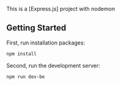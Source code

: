 This is a [Express.js] project with nodemon
## Getting Started

First, run installation packages:

```bash
npm install
```

Second, run the development server:

```bash
npm run dev-be
```
